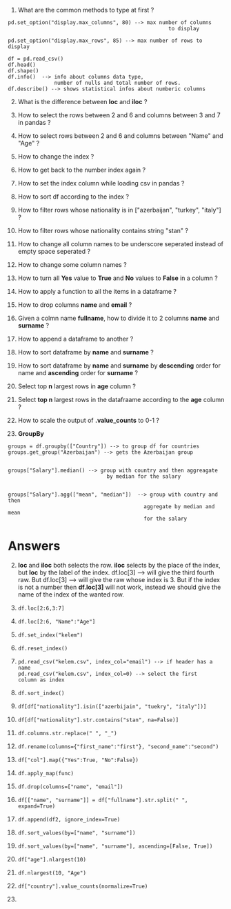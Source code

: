 1. What are the common methods to type at first ?

```
pd.set_option("display.max_columns", 80) --> max number of columns 
                                                    to display

pd.set_option("display.max_rows", 85) --> max number of rows to display

df = pd.read_csv()
df.head()
df.shape()
df.info()  --> info about columns data type, 
               number of nulls and total number of rows.
df.describe() --> shows statistical infos about numberic columns
```

2. What is the difference between **loc** and **iloc** ?

3. How to select the rows between 2 and 6 and columns between 3 and 7 in pandas ?

4. How to select rows between 2 and 6 and columns between "Name" and "Age" ?

5. How to change the index ?

6. How to get back to the number index again ?

7. How to set the index column while loading csv in pandas ?

8. How to sort df according to the index ?

9. How to filter rows whose nationality is in ["azerbaijan", "turkey", "italy"] ? 

10. How to filter rows whose nationality contains string "stan" ?

11. How to change all column names to be underscore seperated instead of empty space seperated ?

12. How to change some column names ?

13. How to turn all **Yes** value to **True** and **No** values to **False** in a column ?

14. How to apply a function to all the items in a dataframe ?

15. How to drop columns **name** and **email** ?

16. Given a colmn name **fullname**, how to divide it to 2 columns **name** and **surname** ?

17. How to append a dataframe to another ?

18. How to sort dataframe by **name** and **surname** ?

19. How to sort dataframe by **name** and **surname** by **descending** order for name and **ascending** order for **surname** ? 

20. Select top **n** largest rows in **age** column ?

21. Select **top n** largest rows in the datafraame according to the **age** column ?

22. How to scale the output of **.value\_counts** to 0-1 ?

23. **GroupBy**

```
groups = df.groupby(["Country"]) --> to group df for countries
groups.get_group("Azerbaijan") --> gets the Azerbaijan group


groups["Salary"].median() --> group with country and then aggreagate 
                                by median for the salary


groups["Salary"].agg(["mean", "median"])  --> group with country and then
                                            aggregate by median and mean
                                            for the salary
```

# Answers

2. **loc** and **iloc** both selects the row. **iloc** selects by the place of the index, but **loc** by the label of the index. df.loc[3] --> will give the third fourth raw. But df.loc[3] --> will give the raw whose index is 3. But if the index is not a number then **df.loc[3]** will not work, instead we should give the name of the index of the wanted row.

3. ```
   df.loc[2:6,3:7]
   ```

4. ```
   df.loc[2:6, "Name":"Age"]
   ```

5. ```
   df.set_index("kelem")
   ```

6. ```
   df.reset_index()
   ```

7. ```
   pd.read_csv("kelem.csv", index_col="email") --> if header has a name
   pd.read_csv("kelem.csv", index_col=0) --> select the first 
   column as index
   ```

8. ```
   df.sort_index()
   ```

9. ```
   df[df["nationality"].isin(["azerbijain", "tuekry", "italy"])]
   ```

10. ```
    df[df["nationality"].str.contains("stan", na=False)]
    ```

11. ```
    df.columns.str.replace(" ", "_")
    ```

12. ```
    df.rename(columns={"first_name":"first"}, "second_name":"second")
    ```

13. ```
    df["col"].map({"Yes":True, "No":False})
    ```

14. ```
    df.apply_map(func)
    ```

15. ```
    df.drop(columns=["name", "email"])
    ```

16. ```
    df[["name", "surname"]] = df["fullname"].str.split(" ", expand=True)
    ```

17. ```
    df.append(df2, ignore_index=True)
    ```

18. ```
    df.sort_values(by=["name", "surname"])
    ```

19. ```
    df.sort_values(by=["name", "surname"], ascending=[False, True])
    ```

20. ```
    df["age"].nlargest(10)
    ```

21. ```
    df.nlargest(10, "Age")
    ```

22. ```
    df["country"].value_counts(normalize=True)
    ```

23. 
